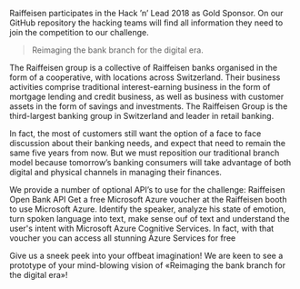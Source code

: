 
Raiffeisen participates in the Hack ’n’ Lead 2018 as Gold Sponsor. On our GitHub repository the hacking teams will find all information they need to join the competition to our challenge.

> Reimaging the bank branch for the digital era.

The Raiffeisen group is a collective of Raiffeisen banks organised in the form of a cooperative, with locations across Switzerland. Their business activities comprise traditional interest-earning business in the form of mortgage lending and credit business, as well as business with customer assets in the form of savings and investments. The Raiffeisen Group is the third-largest banking group in Switzerland and leader in retail banking. 

In fact, the most of customers still want the option of a face to face discussion about their banking needs, and expect that need to remain the same five years from now. But we must reposition our traditional branch model because tomorrow’s banking consumers will take advantage of both digital and physical channels in managing their finances. 

We provide a number of optional API’s to use for the challenge:
Raiffeisen Open Bank API
Get a free Microsoft Azure voucher at the Raiffeisen booth to use Microsoft Azure. Identify the speaker, analyze his state of emotion, turn spoken language into text, make sense ouf of text and understand the user's intent with Microsoft Azure Cognitive Services. In fact, with that voucher you can access all stunning Azure Services for free

Give us a sneek peek into your offbeat imagination! We are keen to see a prototype of your mind-blowing vision of «Reimaging the bank branch for the digital era»!
